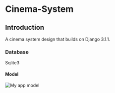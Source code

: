 # Cinema-System
## Introduction
A cinema system design that builds on Django 3.1.1.
### Database
Sqlite3
#### Model
![My app model](/myapp_model.png)
